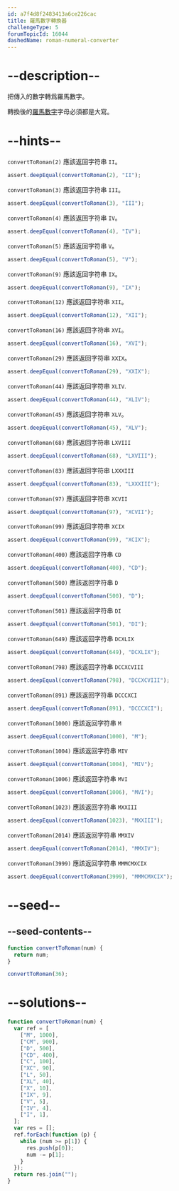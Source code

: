 ```yaml
---
id: a7f4d8f2483413a6ce226cac
title: 羅馬數字轉換器
challengeType: 5
forumTopicId: 16044
dashedName: roman-numeral-converter
---
```


# --description--

把傳入的數字轉爲羅馬數字。

轉換後的[羅馬數字](http://www.mathsisfun.com/roman-numerals.html)字母必須都是大寫。

# --hints--

`convertToRoman(2)` 應該返回字符串 `II`。

```js
assert.deepEqual(convertToRoman(2), "II");
```

`convertToRoman(3)` 應該返回字符串 `III`。

```js
assert.deepEqual(convertToRoman(3), "III");
```

`convertToRoman(4)` 應該返回字符串 `IV`。

```js
assert.deepEqual(convertToRoman(4), "IV");
```

`convertToRoman(5)` 應該返回字符串 `V`。

```js
assert.deepEqual(convertToRoman(5), "V");
```

`convertToRoman(9)` 應該返回字符串 `IX`。

```js
assert.deepEqual(convertToRoman(9), "IX");
```

`convertToRoman(12)` 應該返回字符串 `XII`。

```js
assert.deepEqual(convertToRoman(12), "XII");
```

`convertToRoman(16)` 應該返回字符串 `XVI`。

```js
assert.deepEqual(convertToRoman(16), "XVI");
```

`convertToRoman(29)` 應該返回字符串 `XXIX`。

```js
assert.deepEqual(convertToRoman(29), "XXIX");
```

`convertToRoman(44)` 應該返回字符串 `XLIV`.

```js
assert.deepEqual(convertToRoman(44), "XLIV");
```

`convertToRoman(45)` 應該返回字符串 `XLV`。

```js
assert.deepEqual(convertToRoman(45), "XLV");
```

`convertToRoman(68)` 應該返回字符串 `LXVIII`

```js
assert.deepEqual(convertToRoman(68), "LXVIII");
```

`convertToRoman(83)` 應該返回字符串 `LXXXIII`

```js
assert.deepEqual(convertToRoman(83), "LXXXIII");
```

`convertToRoman(97)` 應該返回字符串 `XCVII`

```js
assert.deepEqual(convertToRoman(97), "XCVII");
```

`convertToRoman(99)` 應該返回字符串 `XCIX`

```js
assert.deepEqual(convertToRoman(99), "XCIX");
```

`convertToRoman(400)` 應該返回字符串 `CD`

```js
assert.deepEqual(convertToRoman(400), "CD");
```

`convertToRoman(500)` 應該返回字符串 `D`

```js
assert.deepEqual(convertToRoman(500), "D");
```

`convertToRoman(501)` 應該返回字符串 `DI`

```js
assert.deepEqual(convertToRoman(501), "DI");
```

`convertToRoman(649)` 應該返回字符串 `DCXLIX`

```js
assert.deepEqual(convertToRoman(649), "DCXLIX");
```

`convertToRoman(798)` 應該返回字符串 `DCCXCVIII`

```js
assert.deepEqual(convertToRoman(798), "DCCXCVIII");
```

`convertToRoman(891)` 應該返回字符串 `DCCCXCI`

```js
assert.deepEqual(convertToRoman(891), "DCCCXCI");
```

`convertToRoman(1000)` 應該返回字符串 `M`

```js
assert.deepEqual(convertToRoman(1000), "M");
```

`convertToRoman(1004)` 應該返回字符串 `MIV`

```js
assert.deepEqual(convertToRoman(1004), "MIV");
```

`convertToRoman(1006)` 應該返回字符串 `MVI`

```js
assert.deepEqual(convertToRoman(1006), "MVI");
```

`convertToRoman(1023)` 應該返回字符串 `MXXIII`

```js
assert.deepEqual(convertToRoman(1023), "MXXIII");
```

`convertToRoman(2014)` 應該返回字符串 `MMXIV`

```js
assert.deepEqual(convertToRoman(2014), "MMXIV");
```

`convertToRoman(3999)` 應該返回字符串 `MMMCMXCIX`

```js
assert.deepEqual(convertToRoman(3999), "MMMCMXCIX");
```

# --seed--

## --seed-contents--

```js
function convertToRoman(num) {
  return num;
}

convertToRoman(36);
```

# --solutions--

```js
function convertToRoman(num) {
  var ref = [
    ["M", 1000],
    ["CM", 900],
    ["D", 500],
    ["CD", 400],
    ["C", 100],
    ["XC", 90],
    ["L", 50],
    ["XL", 40],
    ["X", 10],
    ["IX", 9],
    ["V", 5],
    ["IV", 4],
    ["I", 1],
  ];
  var res = [];
  ref.forEach(function (p) {
    while (num >= p[1]) {
      res.push(p[0]);
      num -= p[1];
    }
  });
  return res.join("");
}
```
